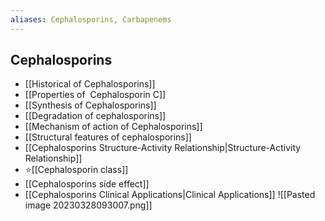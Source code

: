 ```yaml
---
aliases: Cephalosporins, Carbapenems
---
```

## Cephalosporins
- [[Historical of Cephalosporins]]
- [[Properties of  Cephalosporin C]]
- [[Synthesis of Cephalosporins]]
- [[Degradation of cephalosporins]]
- [[Mechanism of action of Cephalosporins]]
- [[Structural features of cephalosporins]]
- [[Cephalosporins Structure-Activity Relationship|Structure-Activity Relationship]]
- ⭐[[Cephalosporin class]]
- [[Cephalosporins side effect]]
- [[Cephalosporins Clinical Applications|Clinical Applications]]
![[Pasted image 20230328093007.png]]


